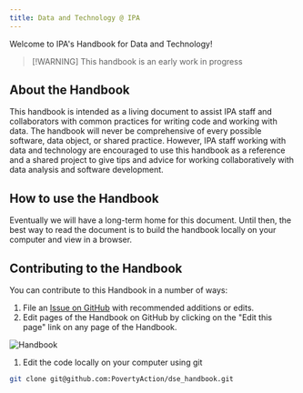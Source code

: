 ```yaml
---
title: Data and Technology @ IPA
---
```


Welcome to IPA's Handbook for Data and Technology!

> \[!WARNING\] This handbook is an early work in progress

## About the Handbook

This handbook is intended as a living document to assist IPA staff and collaborators
with common practices for writing code and working with data. The handbook will never be
comprehensive of every possible software, data object, or shared practice. However, IPA
staff working with data and technology are encouraged to use this handbook as a
reference and a shared project to give tips and advice for working collaboratively with
data analysis and software development.

## How to use the Handbook

Eventually we will have a long-term home for this document. Until then, the best way to
read the document is to build the handbook locally on your computer and view in a
browser.

## Contributing to the Handbook

You can contribute to this Handbook in a number of ways:

1. File an
   [Issue on GitHub](https://github.com/PovertyAction/ipa_data_tech_handbook/issues/new)
   with recommended additions or edits.
1. Edit pages of the Handbook on GitHub by clicking on the "Edit this page" link on any
   page of the Handbook.

![Handbook](images/software/handbook-gh.png)

1. Edit the code locally on your computer using git

```bash
git clone git@github.com:PovertyAction/dse_handbook.git
```
